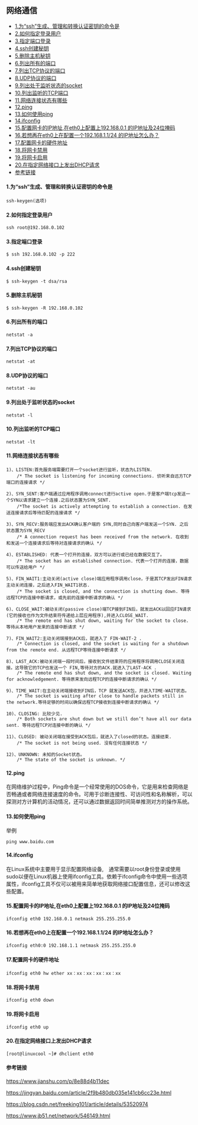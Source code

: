 ## 网络通信

* [1.为“ssh”生成、管理和转换认证密钥的命令是](#1为ssh生成管理和转换认证密钥的命令是)
* [2.如何指定登录用户](#2如何指定登录用户)
* [3.指定端口登录](#3指定端口登录)
* [4.ssh创建秘钥](#4ssh创建秘钥)
* [5.删除主机秘钥](#5删除主机秘钥)
* [6.列出所有的端口](#6列出所有的端口)
* [7.列出TCP协议的端口](#7列出tcp协议的端口)
* [8.UDP协议的端口](#8udp协议的端口)
* [9.列出处于监听状态的socket](#9列出处于监听状态的socket)
* [10.列出监听的TCP端口](#10列出监听的tcp端口)
* [11.网络连接状态有哪些](#11网络连接状态有哪些)
* [12.ping](#12ping)
* [13.如何使用ping](#13如何使用ping)
* [14.ifconfig](#14ifconfig)
* [15.配置网卡的IP地址,在eth0上配置上192.168.0.1 的IP地址及24位掩码](#15配置网卡的ip地址在eth0上配置上19216801-的ip地址及24位掩码)
* [16.若想再在eth0上在配置一个192.168.1.1/24 的IP地址怎么办？](#16若想再在eth0上在配置一个1921681124-的ip地址怎么办)
* [17.配置网卡的硬件地址](#17配置网卡的硬件地址)
* [18.将网卡禁用](#18将网卡禁用)
* [19.将网卡启用](#19将网卡启用)
* [20.在指定网络接口上发出DHCP请求](#20在指定网络接口上发出dhcp请求)
* [参考链接](#参考链接)

#### 1.为“ssh”生成、管理和转换认证密钥的命令是

```undefined
ssh-keygen(选项)
```

#### 2.如何指定登录用户

```linux 
ssh root@192.168.0.102
```

#### 3.指定端口登录

```linux
$ ssh 192.168.0.102 -p 222
```

#### 4.ssh创建秘钥

```linux
$ ssh-keygen -t dsa/rsa
```

#### 5.删除主机秘钥

```linux
$ ssh-keygen -R 192.168.0.102
```

#### 6.列出所有的端口

```linux
netstat -a
```

#### 7.列出TCP协议的端口

```linux
netstat -at
```

#### 8.UDP协议的端口

```linux 
netstat -au
```

#### 9.列出处于监听状态的socket

```Linux 
netstat -l
```

#### 10.列出监听的TCP端口

```linux 
netstat -lt
```

#### 11.网络连接状态有哪些

```linux
1)、LISTEN:首先服务端需要打开一个socket进行监听，状态为LISTEN.
    /* The socket is listening for incoming connections. 侦听来自远方TCP端口的连接请求 */

2)、SYN_SENT:客户端通过应用程序调用connect进行active open.于是客户端tcp发送一个SYN以请求建立一个连接.之后状态置为SYN_SENT.
    /*The socket is actively attempting to establish a connection. 在发送连接请求后等待匹配的连接请求 */

3)、SYN_RECV:服务端应发出ACK确认客户端的 SYN,同时自己向客户端发送一个SYN. 之后状态置为SYN_RECV
    /* A connection request has been received from the network. 在收到和发送一个连接请求后等待对连接请求的确认 */

4)、ESTABLISHED: 代表一个打开的连接，双方可以进行或已经在数据交互了。
    /* The socket has an established connection. 代表一个打开的连接，数据可以传送给用户 */

5)、FIN_WAIT1:主动关闭(active close)端应用程序调用close，于是其TCP发出FIN请求主动关闭连接，之后进入FIN_WAIT1状态.
    /* The socket is closed, and the connection is shutting down. 等待远程TCP的连接中断请求，或先前的连接中断请求的确认 */

6)、CLOSE_WAIT:被动关闭(passive close)端TCP接到FIN后，就发出ACK以回应FIN请求(它的接收也作为文件结束符传递给上层应用程序),并进入CLOSE_WAIT.
    /* The remote end has shut down, waiting for the socket to close. 等待从本地用户发来的连接中断请求 */

7)、FIN_WAIT2:主动关闭端接到ACK后，就进入了 FIN-WAIT-2 .
    /* Connection is closed, and the socket is waiting for a shutdown from the remote end. 从远程TCP等待连接中断请求 */

8)、LAST_ACK:被动关闭端一段时间后，接收到文件结束符的应用程序将调用CLOSE关闭连接。这导致它的TCP也发送一个 FIN,等待对方的ACK.就进入了LAST-ACK .
    /* The remote end has shut down, and the socket is closed. Waiting for acknowledgement. 等待原来发向远程TCP的连接中断请求的确认 */

9)、TIME_WAIT:在主动关闭端接收到FIN后，TCP 就发送ACK包，并进入TIME-WAIT状态。
    /* The socket is waiting after close to handle packets still in the network.等待足够的时间以确保远程TCP接收到连接中断请求的确认 */

10)、CLOSING: 比较少见.
    /* Both sockets are shut down but we still don’t have all our data sent. 等待远程TCP对连接中断的确认 */

11)、CLOSED: 被动关闭端在接受到ACK包后，就进入了closed的状态。连接结束.
    /* The socket is not being used. 没有任何连接状态 */

12)、UNKNOWN: 未知的Socket状态。
    /* The state of the socket is unknown. */
```

#### 12.ping

在网络维护过程中，Ping命令是一个经常使用的DOS命令，它是用来检查网络是否畅通或者网络连接速度的命令。可用于诊断连接性、可访问性和名称解析，可以探测对方计算机的活动情况，还可以通过数据返回时间简单推测对方的操作系统。

#### 13.如何使用ping

举例

```linux
ping www.baidu.com
```

#### 14.ifconfig

在Linux系统中主要用于显示配置网络设备,　通常需要以root身份登录或使用sudo以便在Linux机器上使用ifconfig工具。依赖于ifconfig命令中使用一些选项属性，ifconfig工具不仅可以被用来简单地获取网络接口配置信息，还可以修改这些配置。

#### 15.配置网卡的IP地址,在eth0上配置上192.168.0.1 的IP地址及24位掩码

```linux
ifconfig eth0 192.168.0.1 netmask 255.255.255.0
```

#### 16.若想再在eth0上在配置一个192.168.1.1/24 的IP地址怎么办？

```linux
ifconfig eth0:0 192.168.1.1 netmask 255.255.255.0
```

#### 17.配置网卡的硬件地址

```linux
ifconfig eth0 hw ether xx：xx：xx：xx：xx：xx
```

#### 18.将网卡禁用

```linux
ifconfig eth0 down
```

#### 19.将网卡启用

``` linux
ifconfig eth0 up
```

#### 20.在指定网络接口上发出DHCP请求

``` linux
[root@linuxcool ~]# dhclient eth0
```



#### 参考链接

https://www.jianshu.com/p/8e88d4b11dec

https://jingyan.baidu.com/article/2f9b480db035e141cb6cc23e.html

https://blog.csdn.net/freeking101/article/details/53520974

https://www.jb51.net/network/546149.html